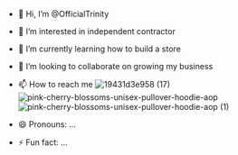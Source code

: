 - 👋 Hi, I’m @OfficialTrinity
- 👀 I’m interested in independent contractor
- 🌱 I’m currently learning how to build a store
- 💞️ I’m looking to collaborate on growing my business 
- 📫 How to reach me ![19431d3e958 (17)](https://github.com/user-attachments/assets/cd129022-7cdc-4eff-ad0a-493af96ee965)
![pink-cherry-blossoms-unisex-pullover-hoodie-aop](https://github.com/user-attachments/assets/bbfa3a3d-9583-428e-9b16-f7a25bf371f9)
![pink-cherry-blossoms-unisex-pullover-hoodie-aop (1)](https://github.com/user-attachments/assets/ade227c9-2613-42dc-9f80-457ae3e8fb59)

- 😄 Pronouns: ...
- ⚡ Fun fact: ...

<!---
OfficialTrinity/OfficialTrinity is a ✨ special ✨ repository because its `README.md` (this file) appears on your GitHub profile.
You can click the Preview link to take a look at your changes.
--->

